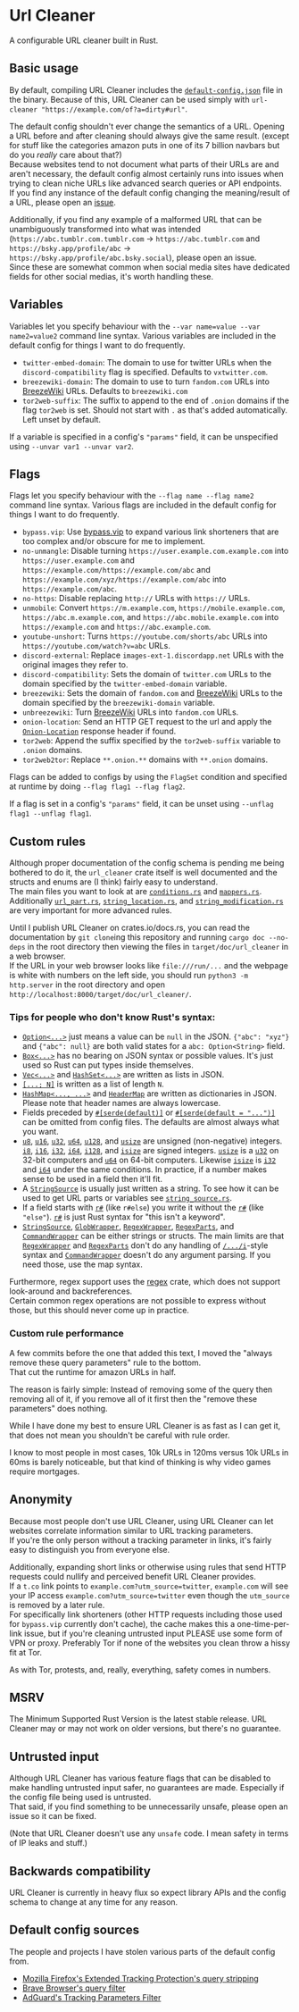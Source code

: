 # Url Cleaner

A configurable URL cleaner built in Rust.

## Basic usage

By default, compiling URL Cleaner includes the [`default-config.json`](default-config.json) file in the binary. Because of this, URL Cleaner can be used simply with `url-cleaner "https://example.com/of?a=dirty#url"`.

The default config shouldn't ever change the semantics of a URL. Opening a URL before and after cleaning should always give the same result. (except for stuff like the categories amazon puts in one of its 7 billion navbars but do you *really* care about that?)  
Because websites tend to not document what parts of their URLs are and aren't necessary, the default config almost certainly runs into issues when trying to clean niche URLs like advanced search queries or API endpoints.  
If you find any instance of the default config changing the meaning/result of a URL, please open an [issue](https://github.com/Scripter17/url-cleaner/issues).

Additionally, if you find any example of a malformed URL that can be unambiguously transformed into what was intended (`https://abc.tumblr.com.tumblr.com` -> `https://abc.tumblr.com` and `https://bsky.app/profile/abc` -> `https://bsky.app/profile/abc.bsky.social`), please open an issue.  
Since these are somewhat common when social media sites have dedicated fields for other social medias, it's worth handling these.

## Variables

Variables let you specify behaviour with the `--var name=value --var name2=value2` command line syntax.
Various variables are included in the default config for things I want to do frequently.

- `twitter-embed-domain`: The domain to use for twitter URLs when the `discord-compatibility` flag is specified. Defaults to `vxtwitter.com`.
- `breezewiki-domain`: The domain to use to turn `fandom.com` URLs into [BreezeWiki](https://breezewiki.com/) URLs. Defaults to `breezewiki.com`
- `tor2web-suffix`: The suffix to append to the end of `.onion` domains if the flag `tor2web` is set. Should not start with `.` as that's added automatically. Left unset by default.

If a variable is specified in a config's `"params"` field, it can be unspecified using `--unvar var1 --unvar var2`.

## Flags

Flags let you specify behaviour with the `--flag name --flag name2` command line syntax.
Various flags are included in the default config for things I want to do frequently.

- `bypass.vip`: Use [bypass.vip](https://bypass.vip) to expand various link shorteners that are too complex and/or obscure for me to implement.
- `no-unmangle`: Disable turning `https://user.example.com.example.com` into `https://user.example.com` and `https://example.com/https://example.com/abc` and `https://example.com/xyz/https://example.com/abc` into `https://example.com/abc`.
- `no-https`: Disable replacing `http://` URLs with `https://` URLs.
- `unmobile`: Convert `https://m.example.com`, `https://mobile.example.com`, `https://abc.m.example.com`, and `https://abc.mobile.example.com` into `https://example.com` and `https://abc.example.com`.
- `youtube-unshort`: Turns `https://youtube.com/shorts/abc` URLs into `https://youtube.com/watch?v=abc` URLs.
- `discord-external`: Replace `images-ext-1.discordapp.net` URLs with the original images they refer to.
- `discord-compatibility`: Sets the domain of `twitter.com` URLs to the domain specified by the `twitter-embed-domain` variable.
- `breezewiki`: Sets the domain of `fandom.com` and [BreezeWiki](https://breezewiki.com/) URLs to the domain specified by the `breezewiki-domain` variable.
- `unbreezewiki`: Turn [BreezeWiki](https://breezewiki.com/) URLs into `fandom.com` URLs.
- `onion-location`: Send an HTTP GET request to the url and apply the [`Onion-Location`](https://community.torproject.org/onion-services/advanced/onion-location/) response header if found.
- `tor2web`: Append the suffix specified by the `tor2web-suffix` variable to `.onion` domains.
- `tor2web2tor`: Replace `**.onion.**` domains with `**.onion` domains.

Flags can be added to configs by using the `FlagSet` condition and specified at runtime by doing `--flag flag1 --flag flag2`.

If a flag is set in a config's `"params"` field, it can be unset using `--unflag flag1 --unflag flag1`.

## Custom rules

Although proper documentation of the config schema is pending me being bothered to do it, the `url_cleaner` crate itself is well documented and the structs and enums are (I think) fairly easy to understand.  
The main files you want to look at are [`conditions.rs`](src/rules/conditions.rs) and [`mappers.rs`](src/rules/mappers.rs).  
Additionally [`url_part.rs`](src/types/url_part.rs), [`string_location.rs`](src/types/string_location.rs), and [`string_modification.rs`](src/types/string_modification.rs) are very important for more advanced rules.

Until I publish URL Cleaner on crates.io/docs.rs, you can read the documentation by `git clone`ing this repository and running `cargo doc --no-deps` in the root directory then viewing the files in `target/doc/url_cleaner` in a web browser.  
If the URL in your web browser looks like `file:///run/...` and the webpage is white with numbers on the left side, you should run `python3 -m http.server` in the root directory and open `http://localhost:8000/target/doc/url_cleaner/`.

### Tips for people who don't know Rust's syntax:

- [`Option<...>`](https://doc.rust-lang.org/std/option/enum.Option.html) just means a value can be `null` in the JSON. `{"abc": "xyz"}` and `{"abc": null}` are both valid states for a `abc: Option<String>` field.
- [`Box<...>`](https://doc.rust-lang.org/std/boxed/struct.Box.html) has no bearing on JSON syntax or possible values. It's just used so Rust can put types inside themselves.
- [`Vec<...>`](https://doc.rust-lang.org/std/vec/struct.Vec.html) and [`HashSet<...>`](https://doc.rust-lang.org/std/collections/struct.HashSet.html) are written as lists in JSON.
- [`[...; N]`](https://doc.rust-lang.org/std/primitive.array.html) is written as a list of length `N`.
- [`HashMap<..., ...>`](https://doc.rust-lang.org/std/collections/struct.HashMap.html) and [`HeaderMap`](https://docs.rs/reqwest/latest/reqwest/header/struct.HeaderMap.html) are written as dictionaries in JSON. Please note that header names are always lowercase.
- Fields preceded by [`#[serde(default)]`](https://serde.rs/field-attrs.html#default) or [`#[serde(default = "...")]`](https://serde.rs/field-attrs.html#default--path) can be omitted from config files. The defaults are almost always what you want.
- [`u8`](https://doc.rust-lang.org/std/primitive.u8.html), [`u16`](https://doc.rust-lang.org/std/primitive.u16.html), [`u32`](https://doc.rust-lang.org/std/primitive.u32.html), [`u64`](https://doc.rust-lang.org/std/primitive.u64.html), [`u128`](https://doc.rust-lang.org/std/primitive.u128.html), and [`usize`](https://doc.rust-lang.org/std/primitive.usize.html) are unsigned (non-negative) integers. [`i8`](https://doc.rust-lang.org/std/primitive.i8.html), [`i16`](https://doc.rust-lang.org/std/primitive.i16.html), [`i32`](https://doc.rust-lang.org/std/primitive.i32.html), [`i64`](https://doc.rust-lang.org/std/primitive.i64.html), [`i128`](https://doc.rust-lang.org/std/primitive.i128.html), and [`isize`](https://doc.rust-lang.org/std/primitive.isize.html) are signed integers. [`usize`](https://doc.rust-lang.org/std/primitive.usize.html) is a [`u32`](https://doc.rust-lang.org/std/primitive.u32.html) on 32-bit computers and [`u64`](https://doc.rust-lang.org/std/primitive.u64.html) on 64-bit computers. Likewise [`isize`](https://doc.rust-lang.org/std/primitive.isize.html) is [`i32`](https://doc.rust-lang.org/std/primitive.i32.html) and [`i64`](https://doc.rust-lang.org/std/primitive.i64.html) under the same conditions. In practice, if a number makes sense to be used in a field then it'll fit.
- A [`StringSource`](src/types/string_source.rs) is usually just written as a string. To see how it can be used to get URL parts or variables see [`string_source.rs`](src/types/string_source.rs).
- If a field starts with [`r#`](https://doc.rust-lang.org/rust-by-example/compatibility/raw_identifiers.html) (like `r#else`) you write it without the [`r#`](https://doc.rust-lang.org/rust-by-example/compatibility/raw_identifiers.html) (like `"else"`). [`r#`](https://doc.rust-lang.org/rust-by-example/compatibility/raw_identifiers.html) is just Rust syntax for "this isn't a keyword".
- [`StringSource`](src/types/string_source.rs), [`GlobWrapper`](src/glue/glob.rs), [`RegexWrapper`](src/glue/regex.rs), [`RegexParts`](src/glue/regex/regex_parts.rs), and [`CommandWrapper`](src/glue/command.rs) can be either strings or structs. The main limits are that [`RegexWrapper`](src/glue/regex.rs) and [`RegexParts`](src/glue/regex/regex_parts.rs) don't do any handling of [`/.../i`](https://en.wikipedia.org/wiki/Regex#Delimiters)-style syntax and [`CommandWrapper`](src/glue/command.rs) doesn't do any argument parsing. If you need those, use the map syntax.

Furthermore, regex support uses the [regex](https://docs.rs/regex/latest/regex/index.html) crate, which does not support look-around and backreferences.  
Certain common regex operations are not possible to express without those, but this should never come up in practice.

### Custom rule performance

A few commits before the one that added this text, I moved the "always remove these query parameters" rule to the bottom.  
That cut the runtime for amazon URLs in half.

The reason is fairly simple: Instead of removing some of the query then removing all of it, if you remove all of it first then the "remove these parameters" does nothing.

While I have done my best to ensure URL Cleaner is as fast as I can get it, that does not mean you shouldn't be careful with rule order.

I know to most people in most cases, 10k URLs in 120ms versus 10k URLs in 60ms is barely noticeable, but that kind of thinking is why video games require mortgages.

## Anonymity

Because most people don't use URL Cleaner, using URL Cleaner can let websites correlate information similar to URL tracking parameters.  
If you're the only person without a tracking parameter in links, it's fairly easy to distinguish you from everyone else.

Additionally, expanding short links or otherwise using rules that send HTTP requests could nullify and perceived benefit URL Cleaner provides.  
If a `t.co` link points to `example.com?utm_source=twitter`, `example.com` will see your IP access `example.com?utm_source=twitter` even though the `utm_source` is removed by a later rule.  
For specifically link shorteners (other HTTP requests including those used for `bypass.vip` currently don't cache), the cache makes this a one-time-per-link issue, but if you're cleaning untrusted input PLEASE use some form of VPN or proxy. Preferably Tor if none of the websites you clean throw a hissy fit at Tor.

As with Tor, protests, and, really, everything, safety comes in numbers.

## MSRV

The Minimum Supported Rust Version is the latest stable release. URL Cleaner may or may not work on older versions, but there's no guarantee.

## Untrusted input

Although URL Cleaner has various feature flags that can be disabled to make handling untrusted input safer, no guarantees are made. Especially if the config file being used is untrusted.  
That said, if you find something to be unnecessarily unsafe, please open an issue so it can be fixed.

(Note that URL Cleaner doesn't use any `unsafe` code. I mean safety in terms of IP leaks and stuff.)

## Backwards compatibility

URL Cleaner is currently in heavy flux so expect library APIs and the config schema to change at any time for any reason.

## Default config sources

The people and projects I have stolen various parts of the default config from.

- [Mozilla Firefox's Extended Tracking Protection's query stripping](https://firefox-source-docs.mozilla.org/toolkit/components/antitracking/anti-tracking/query-stripping/index.html)
- [Brave Browser's query filter](https://github.com/brave/brave-core/blob/master/components/query_filter/utils.cc)
- [AdGuard's Tracking Parameters Filter](https://github.com/AdguardTeam/AdguardFilters/blob/master/TrackParamFilter/sections)
